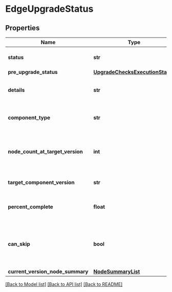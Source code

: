 # EdgeUpgradeStatus

## Properties
Name | Type | Description | Notes
------------ | ------------- | ------------- | -------------
**status** | **str** | Upgrade status of component | [optional] 
**pre_upgrade_status** | [**UpgradeChecksExecutionStatus**](UpgradeChecksExecutionStatus.md) |  | [optional] 
**details** | **str** | Details about the upgrade status | [optional] 
**component_type** | **str** | Component type for the upgrade status | [optional] 
**node_count_at_target_version** | **int** | Number of nodes of the type and at the component version | [optional] 
**target_component_version** | **str** | Target component version | [optional] 
**percent_complete** | **float** | Indicator of upgrade progress in percentage | [optional] 
**can_skip** | **bool** | Can the upgrade of the remaining units in this component be skipped | [optional] 
**current_version_node_summary** | [**NodeSummaryList**](NodeSummaryList.md) |  | [optional] 

[[Back to Model list]](../README.md#documentation-for-models) [[Back to API list]](../README.md#documentation-for-api-endpoints) [[Back to README]](../README.md)

